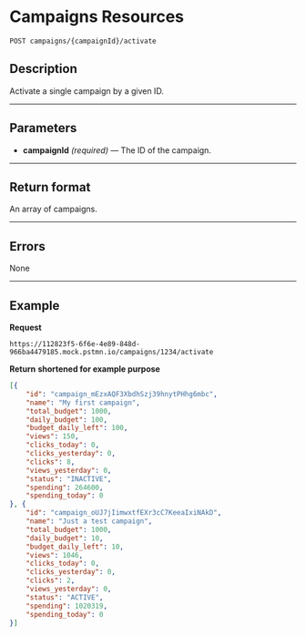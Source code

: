 # Campaigns Resources

    POST campaigns/{campaignId}/activate

## Description
Activate a single campaign by a given ID.

***

## Parameters
- **campaignId** _(required)_ — The ID of the campaign.

***

## Return format
An array of campaigns.

***

## Errors
None

***

## Example
**Request**

    https://112823f5-6f6e-4e89-848d-966ba4479185.mock.pstmn.io/campaigns/1234/activate

**Return** __shortened for example purpose__
``` json
[{
	"id": "campaign_mEzxAQF3XbdhSzj39hnytPHhg6mbc",
	"name": "My first campaign",
	"total_budget": 1000,
	"daily_budget": 100,
	"budget_daily_left": 100,
	"views": 150,
	"clicks_today": 0,
	"clicks_yesterday": 0,
	"clicks": 8,
	"views_yesterday": 0,
	"status": "INACTIVE",
	"spending": 264600,
	"spending_today": 0
}, {
	"id": "campaign_oUJ7jIimwxtfEXr3cC7KeeaIxiNAkD",
	"name": "Just a test campaign",
	"total_budget": 1000,
	"daily_budget": 10,
	"budget_daily_left": 10,
	"views": 1046,
	"clicks_today": 0,
	"clicks_yesterday": 0,
	"clicks": 2,
	"views_yesterday": 0,
	"status": "ACTIVE",
	"spending": 1020319,
	"spending_today": 0
}]
```
